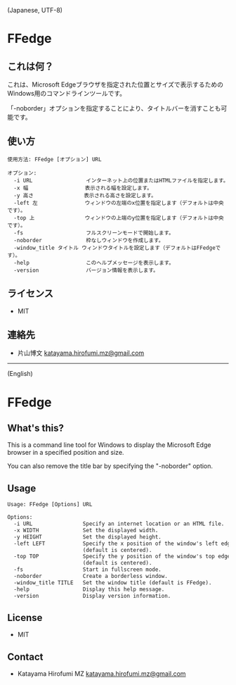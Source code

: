 ﻿(Japanese, UTF-8)

# FFedge

## これは何？

これは、Microsoft Edgeブラウザを指定された位置とサイズで表示するためのWindows用のコマンドラインツールです。

「-noborder」オプションを指定することにより、タイトルバーを消すことも可能です。

## 使い方

```
使用方法: FFedge [オプション] URL

オプション:
  -i URL                 インターネット上の位置またはHTMLファイルを指定します。
  -x 幅                  表示される幅を設定します。
  -y 高さ                表示される高さを設定します。
  -left 左               ウィンドウの左端のx位置を指定します（デフォルトは中央です）。
  -top 上                ウィンドウの上端のy位置を指定します（デフォルトは中央です）。
  -fs                    フルスクリーンモードで開始します。
  -noborder              枠なしウィンドウを作成します。
  -window_title タイトル ウィンドウタイトルを設定します（デフォルトはFFedgeです）。
  -help                  このヘルプメッセージを表示します。
  -version               バージョン情報を表示します。
```

## ライセンス

- MIT

## 連絡先

- 片山博文 <katayama.hirofumi.mz@gmail.com>

---
(English)

# FFedge

## What's this?

This is a command line tool for Windows to display the Microsoft Edge browser in a specified position and size.

You can also remove the title bar by specifying the "-noborder" option.

## Usage

```txt
Usage: FFedge [Options] URL

Options:
  -i URL                Specify an internet location or an HTML file.
  -x WIDTH              Set the displayed width.
  -y HEIGHT             Set the displayed height.
  -left LEFT            Specify the x position of the window's left edge
                        (default is centered).
  -top TOP              Specify the y position of the window's top edge
                        (default is centered).
  -fs                   Start in fullscreen mode.
  -noborder             Create a borderless window.
  -window_title TITLE   Set the window title (default is FFedge).
  -help                 Display this help message.
  -version              Display version information.
```

## License

- MIT

## Contact

- Katayama Hirofumi MZ <katayama.hirofumi.mz@gmail.com>
